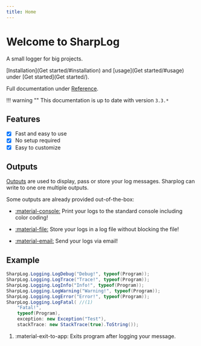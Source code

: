 ```yaml
---
title: Home
---
```


# Welcome to SharpLog

A small logger for big projects.

[Installation](Get started/#installation) and [usage](Get started/#usage) under [Get started](Get started/).

Full documentation under [Reference](/Reference/Logger/).

!!! warning ""
    This documentation is up to date with version `3.3.*`

## Features

- [x] Fast and easy to use
- [x] No setup required
- [x] Easy to customize

## Outputs

[Outputs](Output.md) are used to display, pass or store your log messages. Sharplog can write to one ore multiple outputs.

Some outputs are already provided out-of-the-box:

- [:material-console:](ConsoleOutput.md) Print your logs to the standard console including color coding!

- [:material-file:](FileOutput.md) Store your logs in a log file without blocking the file!

- [:material-email:](EmailOutput.md) Send your logs via email!

## Example

``` c#
SharpLog.Logging.LogDebug("Debug!", typeof(Program));
SharpLog.Logging.LogTrace("Trace!", typeof(Program));
SharpLog.Logging.LogInfo("Info!", typeof(Program));
SharpLog.Logging.LogWarning("Warning!", typeof(Program));
SharpLog.Logging.LogError("Error!", typeof(Program));
SharpLog.Logging.LogFatal( //(1)
    "Fatal!", 
    typeof(Program), 
    exception: new Exception("Test"), 
    stackTrace: new StackTrace(true).ToString());
```

1. :material-exit-to-app: Exits program after logging your message.
